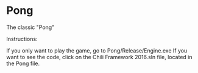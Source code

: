# Pong
The classic "Pong"


Instructions:

If you only want to play the game, go to Pong/Release/Engine.exe
If you want to see the code, click on the Chili Framework 2016.sln
file, located in the Pong file.
